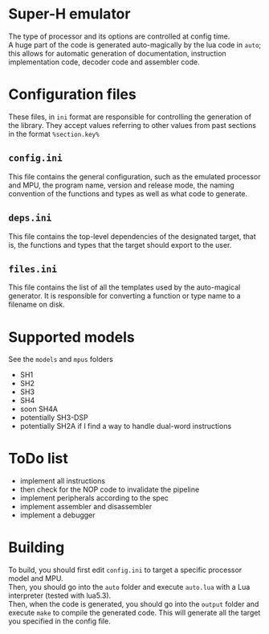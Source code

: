 # Super-H emulator
The type of processor and its options are controlled at config time.  
A huge part of the code is generated auto-magically by the lua code in `auto`; this allows for automatic generation of documentation, instruction implementation code, decoder code and assembler code.

# Configuration files
These files, in `ini` format are responsible for controlling the generation of the library.
They accept values referring to other values from past sections in the format `%section.key%`

## `config.ini`
This file contains the general configuration, such as the emulated processor and MPU, the program name, version and release mode, the naming convention of the functions and types as well as what code to generate.

## `deps.ini`
This file contains the top-level dependencies of the designated target, that is, the functions and types that the target should export to the user.

## `files.ini`
This file contains the list of all the templates used by the auto-magical generator. It is responsible for converting a function or type name to a filename on disk.

# Supported models
See the `models` and `mpus` folders  
* SH1  
* SH2  
* SH3  
* SH4  
* soon SH4A  
* potentially SH3-DSP  
* potentially SH2A if I find a way to handle dual-word instructions  

# ToDo list
* implement all instructions  
* then check for the NOP code to invalidate the pipeline  
* implement peripherals according to the spec  
* implement assembler and disassembler  
* implement a debugger  

# Building
To build, you should first edit `config.ini` to target a specific processor model and MPU.  
Then, you should go into the `auto` folder and execute `auto.lua` with a Lua interpreter (tested with lua5.3).  
Then, when the code is generated, you should go into the `output` folder and execute `make` to compile the generated code. This will generate all the target you specified in the config file.
